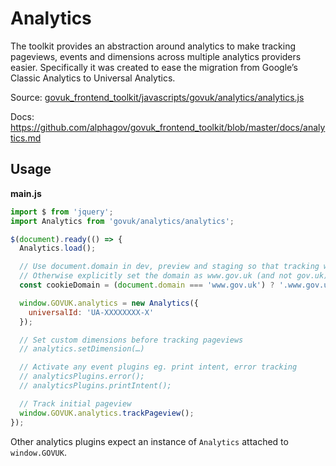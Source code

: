 # Analytics

The toolkit provides an abstraction around analytics to make tracking pageviews,
events and dimensions across multiple analytics providers easier. Specifically
it was created to ease the migration from Google’s Classic Analytics to
Universal Analytics.

Source: [govuk_frontend_toolkit/javascripts/govuk/analytics/analytics.js](https://github.com/alphagov/govuk_frontend_toolkit/blob/master/javascripts/govuk/analytics/analytics.js)

Docs: https://github.com/alphagov/govuk_frontend_toolkit/blob/master/docs/analytics.md

## Usage

**main.js**

```javascript
import $ from 'jquery';
import Analytics from 'govuk/analytics/analytics';

$(document).ready(() => {
  Analytics.load();

  // Use document.domain in dev, preview and staging so that tracking works
  // Otherwise explicitly set the domain as www.gov.uk (and not gov.uk).
  const cookieDomain = (document.domain === 'www.gov.uk') ? '.www.gov.uk' : document.domain;

  window.GOVUK.analytics = new Analytics({
    universalId: 'UA-XXXXXXXX-X'
  });

  // Set custom dimensions before tracking pageviews
  // analytics.setDimension(…)

  // Activate any event plugins eg. print intent, error tracking
  // analyticsPlugins.error();
  // analyticsPlugins.printIntent();

  // Track initial pageview
  window.GOVUK.analytics.trackPageview();
});
```

Other analytics plugins expect an instance of `Analytics` attached to
`window.GOVUK`.
